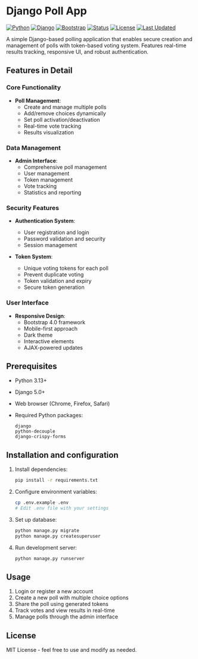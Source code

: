 # Django Poll App

[![Python](https://img.shields.io/badge/Python-3.13-blue.svg)](https://www.python.org/)
[![Django](https://img.shields.io/badge/Django-5.0-success.svg)](https://www.djangoproject.com)
[![Bootstrap](https://img.shields.io/badge/Bootstrap-4.0-purple.svg)](https://getbootstrap.com/)
[![Status](https://img.shields.io/badge/Status-Alpha-yellow.svg)]()
[![License](https://img.shields.io/badge/License-MIT-blue.svg)](https://opensource.org/licenses/MIT)
[![Last Updated](https://img.shields.io/badge/Last%20Updated-May%202025-brightgreen.svg)](https://github.com/yourusername/poll_app)

A simple Django-based polling application that enables secure creation and management of polls with token-based voting system. Features real-time results tracking, responsive UI, and robust authentication.

## Features in Detail

### Core Functionality
- **Poll Management**:
  - Create and manage multiple polls
  - Add/remove choices dynamically
  - Set poll activation/deactivation
  - Real-time vote tracking
  - Results visualization

### Data Management
- **Admin Interface**:
  - Comprehensive poll management
  - User management
  - Token management
  - Vote tracking
  - Statistics and reporting

### Security Features
- **Authentication System**:
  - User registration and login
  - Password validation and security
  - Session management
  
- **Token System**:
  - Unique voting tokens for each poll
  - Prevent duplicate voting
  - Token validation and expiry
  - Secure token generation

### User Interface
- **Responsive Design**:
  - Bootstrap 4.0 framework
  - Mobile-first approach
  - Dark theme
  - Interactive elements
  - AJAX-powered updates

## Prerequisites

- Python 3.13+
- Django 5.0+
- Web browser (Chrome, Firefox, Safari)
- Required Python packages:

  ```
  django
  python-decouple
  django-crispy-forms
  ```

## Installation and configuration

1. Install dependencies:
   ```bash
   pip install -r requirements.txt
   ```

2. Configure environment variables:
   ```bash
   cp .env.example .env
   # Edit .env file with your settings
   ```

3. Set up database:
   ```bash
   python manage.py migrate
   python manage.py createsuperuser
   ```

4. Run development server:
   ```bash
   python manage.py runserver
   ```

## Usage

1. Login or register a new account
2. Create a new poll with multiple choice options
3. Share the poll using generated tokens
4. Track votes and view results in real-time
5. Manage polls through the admin interface

## License

MIT License - feel free to use and modify as needed.
